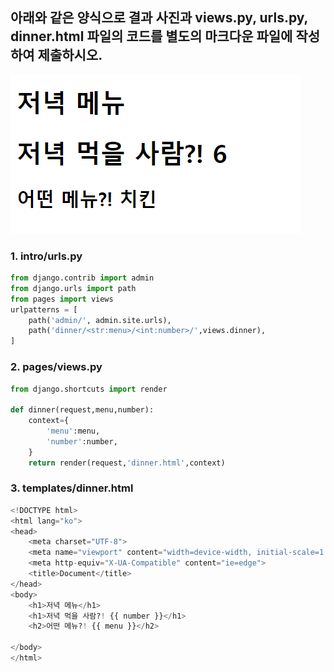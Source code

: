 ##  아래와 같은 양식으로 결과 사진과 views.py, urls.py, dinner.html 파일의 코드를 별도의 마크다운 파일에 작성하여 제출하시오.

![image-20200327121609044](0327_workshop.assets/image-20200327121609044.png)

### 1. intro/urls.py

```python
from django.contrib import admin
from django.urls import path
from pages import views
urlpatterns = [
    path('admin/', admin.site.urls),
    path('dinner/<str:menu>/<int:number>/',views.dinner),
]
```

### 2. pages/views.py

```python
from django.shortcuts import render

def dinner(request,menu,number):
    context={
        'menu':menu,
        'number':number,
    }
    return render(request,'dinner.html',context)

```

### 3. templates/dinner.html

```python
<!DOCTYPE html>
<html lang="ko">
<head>
    <meta charset="UTF-8">
    <meta name="viewport" content="width=device-width, initial-scale=1.0">
    <meta http-equiv="X-UA-Compatible" content="ie=edge">
    <title>Document</title>
</head>
<body>
    <h1>저녁 메뉴</h1>
    <h1>저녁 먹을 사람?! {{ number }}</h1>
    <h2>어떤 메뉴?! {{ menu }}</h2>

</body>
</html>
```


